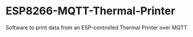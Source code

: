 # ESP8266-MQTT-Thermal-Printer
Software to print data from an ESP-controlled Thermal Printer over MQTT

